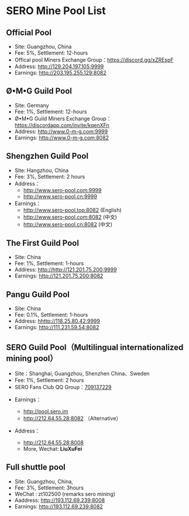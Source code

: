 # SERO Mine Pool List

## Official Pool

- Site: Guangzhou, China
- Fee: 5%, Settlement: 12-hours
- Offical pool Miners Exchange Group：<https://discord.gg/xZREspF>
- Address: <http://129.204.197.105:9999>
- Earnings: <http://203.195.255.129:8082> 


## Ø•M•G Guild Pool

- Site: Germany
- Fee: 1%, Settlement: 12-hours
- Ø•M•G Guild Miners Exchange Group：<https://discordapp.com/invite/kqenXFn>
- Address: <http://www.0-m-g.com:9999>
- Earnings:  <http://www.0-m-g.com:8082>


## Shengzhen Guild Pool

- Site:  Hangzhou, China
- Fee: 3%, Settlement: 2 hours
- Address：
  - <http://www.sero-pool.com:9999>
  - <http://www.sero-pool.cn:9999>
- Earnings：
  - <http://www.sero-pool.top:8082>  (English)
  - <http://www.sero-pool.com:8082> (中文)
  - <http://www.sero-pool.cn:8082>  (中文)
  
  

## The First Guild Pool

- Site: China
- Fee: 1%, Settlement: 1-hours
- Address: <http://http://121.201.75.200:9999>
- Earnings: <http://121.201.75.200:8082>

## Pangu Guild Pool

- Site: China
- Fee: 0.1%, Settlement: 1-hours
- Address: <hhttp://118.25.80.42:9999>
- Earnings: <http://111.231.59.54:8082>


## SERO Guild Pool（Multilingual internationalized mining pool）

- Site：Shanghai, Guangzhou, Shenzhen China、Sweden
- Fee: 1%, Settlement: 2 hours
- SERO Fans Club QQ Group：[709137229](//shang.qq.com/wpa/qunwpa?idkey=41898c6b30403ce39f6b3f7daee097acd7b1f3b795c16019b8fe401eff0c25ca "SERO Fans Club QQ Group：709137229")

* Earnings：
  * <http://pool.sero.im>
  * <http://212.64.55.28:8082> （Alternative）

* Address：
  * <http://212.64.55.28:8008>
  * More, Wechat: **LiuXuFei**

## Full shuttle pool
* Site: Guangzhou, China,
* Fee: 3%, Settlement: 3hours
* WeChat : zt102500 (remarks sero mining)
* Aaddress: http://193.112.69.239:8008
* Earnings: http://193.112.69.239:8082

